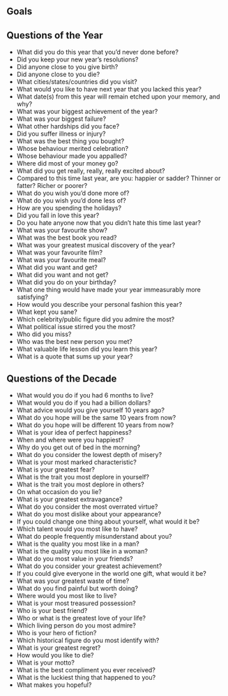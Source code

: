 ## Goals

## Questions of the Year
- What did you do this year that you’d never done before?
- Did you keep your new year’s resolutions?
- Did anyone close to you give birth?
- Did anyone close to you die?
- What cities/states/countries did you visit?
- What would you like to have next year that you lacked this year?
- What date(s) from this year will remain etched upon your memory, and why?
- What was your biggest achievement of the year?
- What was your biggest failure?
- What other hardships did you face?
- Did you suffer illness or injury?
- What was the best thing you bought?
- Whose behaviour merited celebration?
- Whose behaviour made you appalled?
- Where did most of your money go?
- What did you get really, really, really excited about?
- Compared to this time last year, are you: happier or sadder? Thinner or fatter? Richer or poorer?
- What do you wish you’d done more of?
- What do you wish you’d done less of?
- How are you spending the holidays?
- Did you fall in love this year?
- Do you hate anyone now that you didn’t hate this time last year?
- What was your favourite show?
- What was the best book you read?
- What was your greatest musical discovery of the year?
- What was your favourite film?
- What was your favourite meal?
- What did you want and get?
- What did you want and not get?
- What did you do on your birthday?
- What one thing would have made your year immeasurably more satisfying?
- How would you describe your personal fashion this year?
- What kept you sane?
- Which celebrity/public figure did you admire the most?
- What political issue stirred you the most?
- Who did you miss?
- Who was the best new person you met?
- What valuable life lesson did you learn this year?
- What is a quote that sums up your year?
## Questions of the Decade
- What would you do if you had 6 months to live?
- What would you do if you had a billion dollars?
- What advice would you give yourself 10 years ago?
- What do you hope will be the same 10 years from now?
- What do you hope will be different 10 years from now?
- What is your idea of perfect happiness?
- When and where were you happiest?
- Why do you get out of bed in the morning?
- What do you consider the lowest depth of misery?
- What is your most marked characteristic?
- What is your greatest fear?
- What is the trait you most deplore in yourself?
- What is the trait you most deplore in others?
- On what occasion do you lie?
- What is your greatest extravagance?
- What do you consider the most overrated virtue?
- What do you most dislike about your appearance?
- If you could change one thing about yourself, what would it be?
- Which talent would you most like to have?
- What do people frequently misunderstand about you?
- What is the quality you most like in a man?
- What is the quality you most like in a woman?
- What do you most value in your friends?
- What do you consider your greatest achievement?
- If you could give everyone in the world one gift, what would it be?
- What was your greatest waste of time?
- What do you find painful but worth doing?
- Where would you most like to live?
- What is your most treasured possession?
- Who is your best friend?
- Who or what is the greatest love of your life?
- Which living person do you most admire?
- Who is your hero of fiction?
- Which historical figure do you most identify with?
- What is your greatest regret?
- How would you like to die?
- What is your motto?
- What is the best compliment you ever received?
- What is the luckiest thing that happened to you?
- What makes you hopeful?
